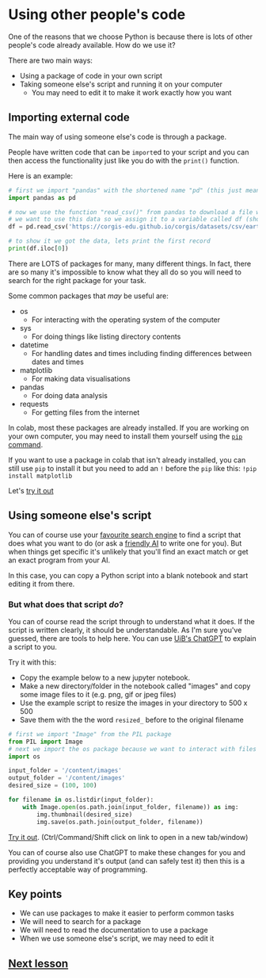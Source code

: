 # Using other people's code

One of the reasons that we choose Python is because there is lots of other people's code already available. How do we use it?

There are two main ways:
- Using a package of code in your own script
- Taking someone else's script and running it on your computer
  - You may need to edit it to make it work exactly how you want

## Importing external code

The main way of using someone else's code is through a package.

People have written code that can be `import`ed to your script and you can then access the functionality just like you do with the `print()` function.

Here is an example:

```python
# first we import "pandas" with the shortened name "pd" (this just means we need to type less)
import pandas as pd

# now we use the function "read_csv()" from pandas to download a file with earthquake data in it
# we want to use this data so we assign it to a variable called df (short for dataframe, a pandas convention)
df = pd.read_csv('https://corgis-edu.github.io/corgis/datasets/csv/earthquakes/earthquakes.csv')

# to show it we got the data, lets print the first record
print(df.iloc[0])

```

There are LOTS of packages for many, many different things. In fact, there are so many it's impossible to know what they all do so you will need to search for the right package for your task.

Some common packages that _may_ be useful are:
- os
  - For interacting with the operating system of the computer
- sys
  - For doing things like listing directory contents
- datetime
  - For handling dates and times including finding differences between dates and times
- matplotlib
  - For making data visualisations
- pandas
  - For doing data analysis
- requests
  - For getting files from the internet

In colab, most these packages are already installed. If you are working on your own computer, you may need to install them yourself using the [`pip` command](https://packaging.python.org/en/latest/tutorials/installing-packages/).

If you want to use a package in colab that isn't already installed, you can still use `pip` to install it but you need to add an `!` before the `pip` like this: `!pip install matplotlib`

Let's [try it out](http://colab.research.google.com/github/dfbr/pythonLessons/blob/main/Notebooks/externalCode.ipynb)

## Using someone else's script

You can of course use your [favourite search engine](https://duckduckgo.com/) to find a script that does what you want to do (or ask a [friendly AI](https://chat.uib.no) to write one for you). But when things get specific it's unlikely that you'll find an exact match or get an exact program from your AI. 

In this case, you can copy a Python script into a blank notebook and start editing it from there. 

### But what does that script *do*?

You can of course read the script through to understand what it does. If the script is written clearly, it should be understandable. As I'm sure you've guessed, there are tools to help here. You can use [UiB's ChatGPT](https://chat.uib.no) to explain a script to you.

Try it with this:
- Copy the example below to a new jupyter notebook.
- Make a new directory/folder in the notebook called "images" and copy some image files to it (e.g. png, gif or jpeg files)
- Use the example script to resize the images in your directory to 500 x 500
- Save them with the the word `resized_` before to the original filename

```python
# first we import "Image" from the PIL package
from PIL import Image
# next we import the os package because we want to interact with files
import os

input_folder = '/content/images'
output_folder = '/content/images'
desired_size = (100, 100)

for filename in os.listdir(input_folder):
    with Image.open(os.path.join(input_folder, filename)) as img:
        img.thumbnail(desired_size)
        img.save(os.path.join(output_folder, filename))
```

[Try it out](https://colab.research.google.com/). (Ctrl/Command/Shift click on link to open in a new tab/window)

You can of course also use ChatGPT to make these changes for you and providing you understand it's output (and can safely test it) then this is a perfectly acceptable way of programming.

## Key points

- We can use packages to make it easier to perform common tasks
- We will need to search for a package
- We will need to read the documentation to use a package
- When we use someone else's script, we may need to edit it

## [Next lesson](programmingErrors.md)
